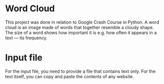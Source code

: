 # Word Cloud
This project was done in relation to Google Crash Course in Python.
A word cloud is an image made of words that together resemble a cloudy shape. The size of a word shows how important it is e.g. how often it appears in a text — its frequency.

# Input file
For the input file, you need to provide a file that contains text only. For the text itself, you can copy and paste the contents of any website.
